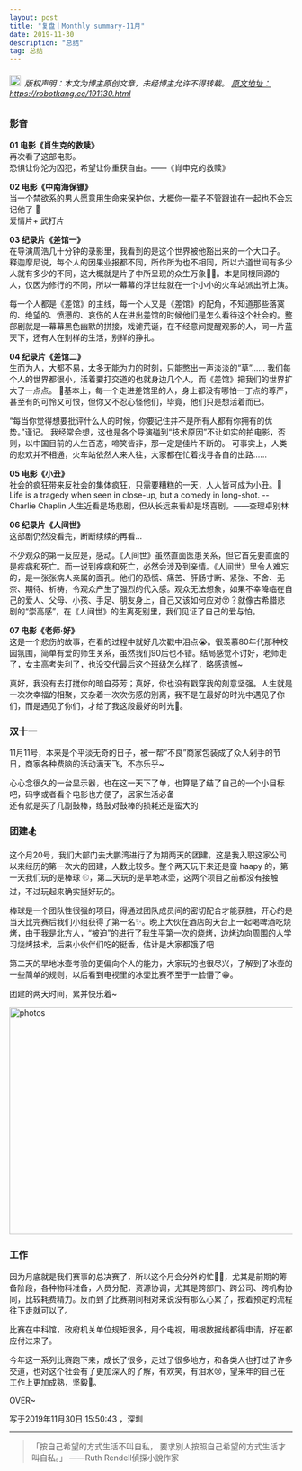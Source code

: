 ```yaml
---
layout: post
title: "复盘丨Monthly summary-11月"
date: 2019-11-30 
description: "总结"
tag: 总结
---   
```


<h6><img src="https://robotkang-1257995526.cos.ap-chengdu.myqcloud.com/icon/copyright.png" alt="copyright" style="display:inline;margin-bottom: -5px;" width="20" height="20"> 版权声明：本文为博主原创文章，未经博主允许不得转载。
<a target="_blank" href="https://robotkang.cc/191130.html">原文地址：https://robotkang.cc/191130.html</a>
</h6>           

### 影音   
**01 电影《肖生克的救赎》**             
再次看了这部电影。             
恐惧让你沦为囚犯，希望让你重获自由。——《肖申克的救赎》             

 **02 电影《中南海保镖》**      
当一个禁欲系的男人愿意用生命来保护你，大概你一辈子不管跟谁在一起也不会忘记他了 💝            
爱情片+ 武打片         

**03 纪录片《差馆一》**                 
在导演周浩几十分钟的录影里，我看到的是这个世界被他豁出来的一个大口子。           
释迦摩尼说，每个人的因果业报都不同，所作所为也不相同，所以六道世间有多少人就有多少的不同，这大概就是片子中所呈现的众生万象🧛‍♂️。本是同根同源的人，仅因为修行的不同，所以一幕幕的浮世绘就在一个小小的火车站派出所上演。           

每一个人都是《差馆》的主线，每一个人又是《差馆》的配角，不知道那些落寞的、绝望的、愤懑的、哀伤的人在进出差馆的时候他们是怎么看待这个社会的。整部剧就是一幕幕黑色幽默的拼接，戏谑荒诞，在不经意间提醒观影的人，同一片蓝天下，还有人在别样的生活，别样的挣扎。   

**04 纪录片《差馆二》**          
生而为人，大都不易，太多无能为力的时刻，只能憋出一声淡淡的“草”......           我们每个人的世界都很小，活着要打交道的也就身边几个人，而《差馆》把我们的世界扩大了一点点。 🤒基本上，每一个走进差馆里的人，身上都没有哪怕一丁点的尊严，甚至有的可怜又可恨，但你又不忍心怪他们，毕竟，他们只是想活着而已。      

 “每当你觉得想要批评什么人的时候，你要记住并不是所有人都有你拥有的优势。”谨记。 我经常会想，这也是各个导演碰到“技术原因”不让如实的拍电影，否则，以中国目前的人生百态，啼笑皆非，那一定是佳片不断的。 可事实上，人类的悲欢并不相通，火车站依然人来人往，大家都在忙着找寻各自的出路......      

**05 电影《小丑》**              
社会的疯狂带来反社会的集体疯狂，只需要糟糕的一天，人人皆可成为小丑。👦            
Life is a tragedy when seen in close-up, but a comedy in long-shot. -- Charlie Chaplin                    人生近看是场悲剧，但从长远来看却是场喜剧。——查理卓别林     

**06 纪录片《人间世》**            
这部剧仍然没看完，断断续续的再看...            

不少观众的第一反应是，感动。《人间世》虽然直面医患关系，但它首先要直面的是疾病和死亡。而一说到疾病和死亡，必然会涉及到亲情。《人间世》里令人难忘的，是一张张病人亲属的面孔。他们的恐慌、痛苦、肝肠寸断、紧张、不舍、无奈、期待、祈祷，令观众产生了强烈的代入感。观众无法想象，如果不幸降临在自己的爱人、父母、小孩、手足、朋友身上，自己又该如何应对😵？就像古希腊悲剧的“崇高感”，在《人间世》的生离死别里，我们见证了自己的爱与怕。                              

**07 电影《老师·好》**              
这是一个悲伤的故事，在看的过程中就好几次戳中泪点😭。很羡慕80年代那种校园氛围，简单有爱的师生关系，虽然我们90后也不错。结局感觉不讨好，老师走了，女主高考失利了，也没交代最后这个班级怎么样了，略感遗憾~        

真好，我没有去打搅你的暗自芬芳；真好，你也没有戳穿我的刻意坚强。人生就是一次次幸福的相聚，夹杂着一次次伤感的别离，我不是在最好的时光中遇见了你们，而是遇见了你们，才给了我这段最好的时光💌。               

### 双十一        

11月11号，本来是个平淡无奇的日子，被一帮“不良”商家包装成了众人剁手的节日，商家各种费脑的活动满天飞，不亦乐乎~        

心心念很久的一台显示器，也在这一天下了单，也算是了结了自己的一个小目标吧，码字或者看个电影也方便了，居家生活必备       
还有就是买了几副鼓棒，练鼓对鼓棒的损耗还是蛮大的             

### 团建🏂              

这个月20号，我们大部门去大鹏湾进行了为期两天的团建，这是我入职这家公司以来经历的第一次大的团建，人数比较多。整个两天玩下来还是蛮 haapy 的，第一天我们玩的是棒球 ⚾，第二天玩的是旱地冰壶，这两个项目之前都没有接触过，不过玩起来确实挺好玩的。          

棒球是一个团队性很强的项目，得通过团队成员间的密切配合才能获胜，开心的是当天比完赛后我们小组获得了第一名✨。晚上大伙在酒店的天台上一起喝啤酒吃烧烤，由于我是北方人，“被迫”的进行了我生平第一次的烧烤，边烤边向周围的人学习烧烤技术，后来小伙伴们吃的挺香，估计是大家都饿了吧        

第二天的旱地冰壶考验的更偏向个人的能力，大家玩的也很尽兴，了解到了冰壶的一些简单的规则，以后看到电视里的冰壶比赛不至于一脸懵了😁。       

团建的两天时间，累并快乐着~   
 
<img src="https://robotkang-1257995526.cos.ap-chengdu.myqcloud.com/image/%E5%A4%8D%E7%9B%98%E4%B8%A8Monthly%20summary-11%E6%9C%88.jpg" width="660" height="405" alt="photos"/>   

### 工作           

因为月底就是我们赛事的总决赛了，所以这个月会分外的忙🤹‍♂️，尤其是前期的筹备阶段，各种物料准备，人员分配，资源协调，尤其是跨部门、跨公司、跨机构协同，比较耗费精力。反而到了比赛期间相对来说没有那么心累了，按着预定的流程往下走就可以了。            

比赛在中科馆，政府机关单位规矩很多，用个电视，用根数据线都得申请，好在都应付过来了。         

今年这一系列比赛跑下来，成长了很多，走过了很多地方，和各类人也打过了许多交道，也对这个社会有了更加深入的了解，有欢笑，有泪水😢，望来年的自己在工作上更加成熟，坚毅💪。         

OVER~        

写于2019年11月30日 15:50:43 ，深圳        


----------
>  「按自己希望的方式生活不叫自私， 要求別人按照自己希望的方式生活才 叫自私。」
——Ruth Rendell偵探小說作家  










